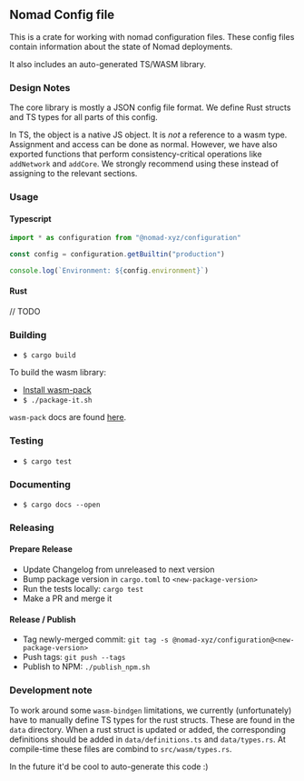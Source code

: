 ## Nomad Config file

This is a crate for working with nomad configuration files. These config files
contain information about the state of Nomad deployments.

It also includes an auto-generated TS/WASM library.

### Design Notes

The core library is mostly a JSON config file format. We define Rust structs
and TS types for all parts of this config.

In TS, the object is a native JS object. It is _not_ a reference to a wasm type.
Assignment and access can be done as normal. However, we have also exported
functions that perform consistency-critical operations like `addNetwork` and
`addCore`. We strongly recommend using these instead of assigning to the
relevant sections.

### Usage 

#### Typescript 

```typescript
import * as configuration from "@nomad-xyz/configuration"

const config = configuration.getBuiltin("production")

console.log(`Environment: ${config.environment}`)
```

#### Rust 

// TODO 

### Building

- `$ cargo build`

To build the wasm library:

- [Install wasm-pack](https://rustwasm.github.io/wasm-pack/installer/)
- `$ ./package-it.sh`

`wasm-pack` docs are found [here](https://rustwasm.github.io/wasm-pack/book/).

### Testing

- `$ cargo test`

### Documenting

- `$ cargo docs --open`

### Releasing 

#### Prepare Release
- Update Changelog from unreleased to next version
- Bump package version in `cargo.toml` to  `<new-package-version>`
- Run the tests locally: `cargo test`
- Make a PR and merge it

#### Release / Publish
- Tag newly-merged commit: `git tag -s @nomad-xyz/configuration@<new-package-version>`
- Push tags: `git push --tags`
- Publish to NPM: `./publish_npm.sh`

### Development note

To work around some `wasm-bindgen` limitations, we currently (unfortunately)
have to manually define TS types for the rust structs. These are found in the
`data` directory. When a rust struct is updated or added, the corresponding
definitions should be added in `data/definitions.ts` and `data/types.rs`. At
compile-time these files are combind to `src/wasm/types.rs`.

In the future it'd be cool to auto-generate this code :)
